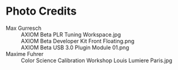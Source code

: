 # Photo Credits

<dl>
  <dt>Max Gurresch</dt>
  <dd>AXIOM Beta PLR Tuning Workspace.jpg</dd>
  <dd>AXIOM Beta Developer Kit Front Floating.png</dd>
  <dd>AXIOM Beta USB 3.0 Plugin Module 01.png</dd>

  <dt>Maxime Fuhrer</dt>
  <dd>Color Science Calibration Workshop Louis Lumiere Paris.jpg</dd>
</dl>



